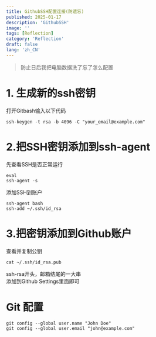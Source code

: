 ```yaml
---
title: GithubSSH配置连接(防遗忘)
published: 2025-01-17
description: 'GithubSSH'
image: ''
tags: [Reflection]
category: 'Reflection'
draft: false 
lang: 'zh_CN'
---
```


> 防止日后我把电脑数据洗了忘了怎么配置

# 1. 生成新的ssh密钥

打开Gitbash输入以下代码

```shell
ssh-keygen -t rsa -b 4096 -C "your_email@example.com"
```

# 2.把SSH密钥添加到ssh-agent

先查看SSH是否正常运行

```shell
eval
ssh-agent -s
```

添加SSH到账户

```shell
ssh-agent bash
ssh-add ~/.ssh/id_rsa
```

# 3.把密钥添加到Github账户

查看并复制公钥

```shell
cat ~/.ssh/id_rsa.pub
```

ssh-rsa开头，邮箱结尾的一大串<br>
添加到Github Settings里面即可

# Git 配置

```shell
git config --global user.name "John Doe"
git config --global user.email "john@example.com"
```
